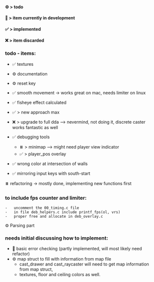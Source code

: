 #### ⚙️ > todo
#### 🔧 > item currently in development
#### ✅ > implemented
#### ❌ > item discarded



### todo - items:
- ✅  textures
- ⚙️ documentation
- ⚙️ reset key
- ✅ smooth movement -> works great on mac, needs limiter on linux
- ✅ fisheye effect calculated
- ✅ > new approach max
- ❌ > upgrade to full dda --> nevermind, not doing it, discrete caster works fantastic as well

- ✅ debugging tools

	- ⏸️ > minimap --> might need player view indicator
	- ✅ > player_pos overlay
- ✅ wrong color at intersection of walls
- ✅ mirroring input keys with south-start

⏸️ refactoring -> mostly done, implementing new functions first


### to include fps counter and limiter:
	-	uncomment the 00_timing.c file
	-	in file deb_helpers.c include printf_fps(ol, vrs)
	-	proper free and allocate in deb_overlay.c


⚙️ Parsing part
### needs initial discussing how to implement:
- 🔧	basic error checking (partly implemented, will most likely need refactor)
- ⚙️ 	map struct to fill with information from map file
	- cast_drawer and cast_raycaster will need to get map information from map struct,
    - textures, floor and ceiling colors as well.
